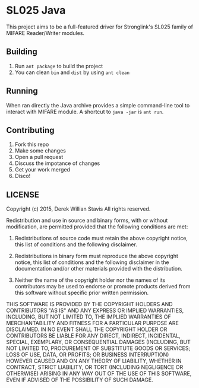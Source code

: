 # SL025 Java

This project aims to be a full-featured driver for Stronglink's
SL025 family of MIFARE Reader/Writer modules.

## Building

1. Run `ant package` to build the project
2. You can clean `bin` and `dist` by using `ant clean`

## Running

When ran directly the Java archive provides a simple command-line tool
to interact with MIFARE module. A shortcut to `java -jar` is `ant run`.

## Contributing

1. Fork this repo
2. Make some changes
3. Open a pull request
4. Discuss the impotance of changes
5. Get your work merged
6. Disco!

## LICENSE

Copyright (c) 2015, Derek Willian Stavis
All rights reserved.

Redistribution and use in source and binary forms, with or without
modification, are permitted provided that the following conditions
are met:

1. Redistributions of source code must retain the above copyright
notice, this list of conditions and the following disclaimer.

2. Redistributions in binary form must reproduce the above copyright
notice, this list of conditions and the following disclaimer in the
documentation and/or other materials provided with the distribution.

3. Neither the name of the copyright holder nor the names of its
contributors may be used to endorse or promote products derived from
this software without specific prior written permission.

THIS SOFTWARE IS PROVIDED BY THE COPYRIGHT HOLDERS AND CONTRIBUTORS
"AS IS" AND ANY EXPRESS OR IMPLIED WARRANTIES, INCLUDING, BUT NOT
LIMITED TO, THE IMPLIED WARRANTIES OF MERCHANTABILITY AND FITNESS
FOR A PARTICULAR PURPOSE ARE DISCLAIMED. IN NO EVENT SHALL THE
COPYRIGHT HOLDER OR CONTRIBUTORS BE LIABLE FOR ANY DIRECT, INDIRECT,
INCIDENTAL, SPECIAL, EXEMPLARY, OR CONSEQUENTIAL DAMAGES (INCLUDING,
BUT NOT LIMITED TO, PROCUREMENT OF SUBSTITUTE GOODS OR SERVICES; LOSS
OF USE, DATA, OR PROFITS; OR BUSINESS INTERRUPTION) HOWEVER CAUSED AND
ON ANY THEORY OF LIABILITY, WHETHER IN CONTRACT, STRICT LIABILITY, OR
TORT (INCLUDING NEGLIGENCE OR OTHERWISE) ARISING IN ANY WAY OUT OF THE
USE OF THIS SOFTWARE, EVEN IF ADVISED OF THE POSSIBILITY OF SUCH DAMAGE.
